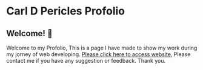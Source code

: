 # Carl D Pericles Profolio



## Welcome! 👋

Welcome to my Profolio, This is a page I have made to show my work during my jorney of web developing. [Please click here to access website.](https://carlpericles.netlify.app/)
Please contact me if you have any suggestion or feedback. Thank you.



